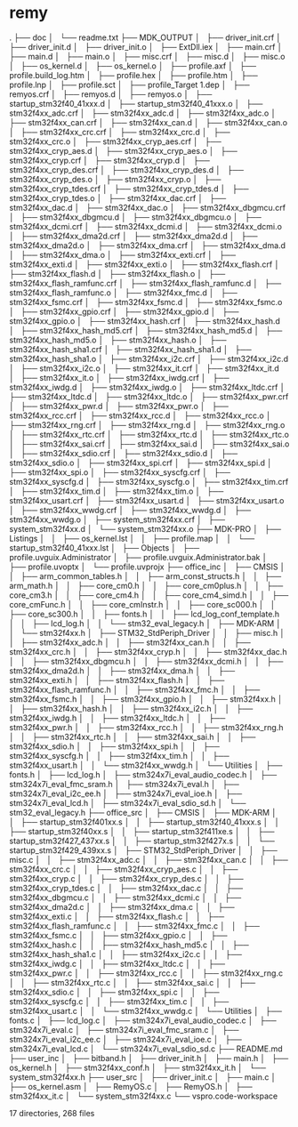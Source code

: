 # remy
.
├── doc
│   └── readme.txt
├── MDK_OUTPUT
│   ├── driver_init.crf
│   ├── driver_init.d
│   ├── driver_init.o
│   ├── ExtDll.iex
│   ├── main.crf
│   ├── main.d
│   ├── main.o
│   ├── misc.crf
│   ├── misc.d
│   ├── misc.o
│   ├── os_kernel.d
│   ├── os_kernel.o
│   ├── profile.axf
│   ├── profile.build_log.htm
│   ├── profile.hex
│   ├── profile.htm
│   ├── profile.lnp
│   ├── profile.sct
│   ├── profile_Target 1.dep
│   ├── remyos.crf
│   ├── remyos.d
│   ├── remyos.o
│   ├── startup_stm32f40_41xxx.d
│   ├── startup_stm32f40_41xxx.o
│   ├── stm32f4xx_adc.crf
│   ├── stm32f4xx_adc.d
│   ├── stm32f4xx_adc.o
│   ├── stm32f4xx_can.crf
│   ├── stm32f4xx_can.d
│   ├── stm32f4xx_can.o
│   ├── stm32f4xx_crc.crf
│   ├── stm32f4xx_crc.d
│   ├── stm32f4xx_crc.o
│   ├── stm32f4xx_cryp_aes.crf
│   ├── stm32f4xx_cryp_aes.d
│   ├── stm32f4xx_cryp_aes.o
│   ├── stm32f4xx_cryp.crf
│   ├── stm32f4xx_cryp.d
│   ├── stm32f4xx_cryp_des.crf
│   ├── stm32f4xx_cryp_des.d
│   ├── stm32f4xx_cryp_des.o
│   ├── stm32f4xx_cryp.o
│   ├── stm32f4xx_cryp_tdes.crf
│   ├── stm32f4xx_cryp_tdes.d
│   ├── stm32f4xx_cryp_tdes.o
│   ├── stm32f4xx_dac.crf
│   ├── stm32f4xx_dac.d
│   ├── stm32f4xx_dac.o
│   ├── stm32f4xx_dbgmcu.crf
│   ├── stm32f4xx_dbgmcu.d
│   ├── stm32f4xx_dbgmcu.o
│   ├── stm32f4xx_dcmi.crf
│   ├── stm32f4xx_dcmi.d
│   ├── stm32f4xx_dcmi.o
│   ├── stm32f4xx_dma2d.crf
│   ├── stm32f4xx_dma2d.d
│   ├── stm32f4xx_dma2d.o
│   ├── stm32f4xx_dma.crf
│   ├── stm32f4xx_dma.d
│   ├── stm32f4xx_dma.o
│   ├── stm32f4xx_exti.crf
│   ├── stm32f4xx_exti.d
│   ├── stm32f4xx_exti.o
│   ├── stm32f4xx_flash.crf
│   ├── stm32f4xx_flash.d
│   ├── stm32f4xx_flash.o
│   ├── stm32f4xx_flash_ramfunc.crf
│   ├── stm32f4xx_flash_ramfunc.d
│   ├── stm32f4xx_flash_ramfunc.o
│   ├── stm32f4xx_fmc.d
│   ├── stm32f4xx_fsmc.crf
│   ├── stm32f4xx_fsmc.d
│   ├── stm32f4xx_fsmc.o
│   ├── stm32f4xx_gpio.crf
│   ├── stm32f4xx_gpio.d
│   ├── stm32f4xx_gpio.o
│   ├── stm32f4xx_hash.crf
│   ├── stm32f4xx_hash.d
│   ├── stm32f4xx_hash_md5.crf
│   ├── stm32f4xx_hash_md5.d
│   ├── stm32f4xx_hash_md5.o
│   ├── stm32f4xx_hash.o
│   ├── stm32f4xx_hash_sha1.crf
│   ├── stm32f4xx_hash_sha1.d
│   ├── stm32f4xx_hash_sha1.o
│   ├── stm32f4xx_i2c.crf
│   ├── stm32f4xx_i2c.d
│   ├── stm32f4xx_i2c.o
│   ├── stm32f4xx_it.crf
│   ├── stm32f4xx_it.d
│   ├── stm32f4xx_it.o
│   ├── stm32f4xx_iwdg.crf
│   ├── stm32f4xx_iwdg.d
│   ├── stm32f4xx_iwdg.o
│   ├── stm32f4xx_ltdc.crf
│   ├── stm32f4xx_ltdc.d
│   ├── stm32f4xx_ltdc.o
│   ├── stm32f4xx_pwr.crf
│   ├── stm32f4xx_pwr.d
│   ├── stm32f4xx_pwr.o
│   ├── stm32f4xx_rcc.crf
│   ├── stm32f4xx_rcc.d
│   ├── stm32f4xx_rcc.o
│   ├── stm32f4xx_rng.crf
│   ├── stm32f4xx_rng.d
│   ├── stm32f4xx_rng.o
│   ├── stm32f4xx_rtc.crf
│   ├── stm32f4xx_rtc.d
│   ├── stm32f4xx_rtc.o
│   ├── stm32f4xx_sai.crf
│   ├── stm32f4xx_sai.d
│   ├── stm32f4xx_sai.o
│   ├── stm32f4xx_sdio.crf
│   ├── stm32f4xx_sdio.d
│   ├── stm32f4xx_sdio.o
│   ├── stm32f4xx_spi.crf
│   ├── stm32f4xx_spi.d
│   ├── stm32f4xx_spi.o
│   ├── stm32f4xx_syscfg.crf
│   ├── stm32f4xx_syscfg.d
│   ├── stm32f4xx_syscfg.o
│   ├── stm32f4xx_tim.crf
│   ├── stm32f4xx_tim.d
│   ├── stm32f4xx_tim.o
│   ├── stm32f4xx_usart.crf
│   ├── stm32f4xx_usart.d
│   ├── stm32f4xx_usart.o
│   ├── stm32f4xx_wwdg.crf
│   ├── stm32f4xx_wwdg.d
│   ├── stm32f4xx_wwdg.o
│   ├── system_stm32f4xx.crf
│   ├── system_stm32f4xx.d
│   └── system_stm32f4xx.o
├── MDK-PRO
│   ├── Listings
│   │   ├── os_kernel.lst
│   │   ├── profile.map
│   │   └── startup_stm32f40_41xxx.lst
│   ├── Objects
│   ├── profile.uvguix.Administrator
│   ├── profile.uvguix.Administrator.bak
│   ├── profile.uvoptx
│   └── profile.uvprojx
├── office_inc
│   ├── CMSIS
│   │   ├── arm_common_tables.h
│   │   ├── arm_const_structs.h
│   │   ├── arm_math.h
│   │   ├── core_cm0.h
│   │   ├── core_cm0plus.h
│   │   ├── core_cm3.h
│   │   ├── core_cm4.h
│   │   ├── core_cm4_simd.h
│   │   ├── core_cmFunc.h
│   │   ├── core_cmInstr.h
│   │   ├── core_sc000.h
│   │   ├── core_sc300.h
│   │   ├── fonts.h
│   │   ├── lcd_log_conf_template.h
│   │   ├── lcd_log.h
│   │   └── stm32_eval_legacy.h
│   ├── MDK-ARM
│   │   └── stm32f4xx.h
│   ├── STM32_StdPeriph_Driver
│   │   ├── misc.h
│   │   ├── stm32f4xx_adc.h
│   │   ├── stm32f4xx_can.h
│   │   ├── stm32f4xx_crc.h
│   │   ├── stm32f4xx_cryp.h
│   │   ├── stm32f4xx_dac.h
│   │   ├── stm32f4xx_dbgmcu.h
│   │   ├── stm32f4xx_dcmi.h
│   │   ├── stm32f4xx_dma2d.h
│   │   ├── stm32f4xx_dma.h
│   │   ├── stm32f4xx_exti.h
│   │   ├── stm32f4xx_flash.h
│   │   ├── stm32f4xx_flash_ramfunc.h
│   │   ├── stm32f4xx_fmc.h
│   │   ├── stm32f4xx_fsmc.h
│   │   ├── stm32f4xx_gpio.h
│   │   ├── stm32f4xx.h
│   │   ├── stm32f4xx_hash.h
│   │   ├── stm32f4xx_i2c.h
│   │   ├── stm32f4xx_iwdg.h
│   │   ├── stm32f4xx_ltdc.h
│   │   ├── stm32f4xx_pwr.h
│   │   ├── stm32f4xx_rcc.h
│   │   ├── stm32f4xx_rng.h
│   │   ├── stm32f4xx_rtc.h
│   │   ├── stm32f4xx_sai.h
│   │   ├── stm32f4xx_sdio.h
│   │   ├── stm32f4xx_spi.h
│   │   ├── stm32f4xx_syscfg.h
│   │   ├── stm32f4xx_tim.h
│   │   ├── stm32f4xx_usart.h
│   │   └── stm32f4xx_wwdg.h
│   └── Utilities
│       ├── fonts.h
│       ├── lcd_log.h
│       ├── stm324x7i_eval_audio_codec.h
│       ├── stm324x7i_eval_fmc_sram.h
│       ├── stm324x7i_eval.h
│       ├── stm324x7i_eval_i2c_ee.h
│       ├── stm324x7i_eval_ioe.h
│       ├── stm324x7i_eval_lcd.h
│       ├── stm324x7i_eval_sdio_sd.h
│       └── stm32_eval_legacy.h
├── office_src
│   ├── CMSIS
│   ├── MDK-ARM
│   │   ├── startup_stm32f401xx.s
│   │   ├── startup_stm32f40_41xxx.s
│   │   ├── startup_stm32f40xx.s
│   │   ├── startup_stm32f411xe.s
│   │   ├── startup_stm32f427_437xx.s
│   │   ├── startup_stm32f427x.s
│   │   └── startup_stm32f429_439xx.s
│   ├── STM32_StdPeriph_Driver
│   │   ├── misc.c
│   │   ├── stm32f4xx_adc.c
│   │   ├── stm32f4xx_can.c
│   │   ├── stm32f4xx_crc.c
│   │   ├── stm32f4xx_cryp_aes.c
│   │   ├── stm32f4xx_cryp.c
│   │   ├── stm32f4xx_cryp_des.c
│   │   ├── stm32f4xx_cryp_tdes.c
│   │   ├── stm32f4xx_dac.c
│   │   ├── stm32f4xx_dbgmcu.c
│   │   ├── stm32f4xx_dcmi.c
│   │   ├── stm32f4xx_dma2d.c
│   │   ├── stm32f4xx_dma.c
│   │   ├── stm32f4xx_exti.c
│   │   ├── stm32f4xx_flash.c
│   │   ├── stm32f4xx_flash_ramfunc.c
│   │   ├── stm32f4xx_fmc.c
│   │   ├── stm32f4xx_fsmc.c
│   │   ├── stm32f4xx_gpio.c
│   │   ├── stm32f4xx_hash.c
│   │   ├── stm32f4xx_hash_md5.c
│   │   ├── stm32f4xx_hash_sha1.c
│   │   ├── stm32f4xx_i2c.c
│   │   ├── stm32f4xx_iwdg.c
│   │   ├── stm32f4xx_ltdc.c
│   │   ├── stm32f4xx_pwr.c
│   │   ├── stm32f4xx_rcc.c
│   │   ├── stm32f4xx_rng.c
│   │   ├── stm32f4xx_rtc.c
│   │   ├── stm32f4xx_sai.c
│   │   ├── stm32f4xx_sdio.c
│   │   ├── stm32f4xx_spi.c
│   │   ├── stm32f4xx_syscfg.c
│   │   ├── stm32f4xx_tim.c
│   │   ├── stm32f4xx_usart.c
│   │   └── stm32f4xx_wwdg.c
│   └── Utilities
│       ├── fonts.c
│       ├── lcd_log.c
│       ├── stm324x7i_eval_audio_codec.c
│       ├── stm324x7i_eval.c
│       ├── stm324x7i_eval_fmc_sram.c
│       ├── stm324x7i_eval_i2c_ee.c
│       ├── stm324x7i_eval_ioe.c
│       ├── stm324x7i_eval_lcd.c
│       └── stm324x7i_eval_sdio_sd.c
├── README.md
├── user_inc
│   ├── bitband.h
│   ├── driver_init.h
│   ├── main.h
│   ├── os_kernel.h
│   ├── stm32f4xx_conf.h
│   ├── stm32f4xx_it.h
│   └── system_stm32f4xx.h
├── user_src
│   ├── driver_init.c
│   ├── main.c
│   ├── os_kernel.asm
│   ├── RemyOS.c
│   ├── RemyOS.h
│   ├── stm32f4xx_it.c
│   └── system_stm32f4xx.c
└── vspro.code-workspace

17 directories, 268 files
